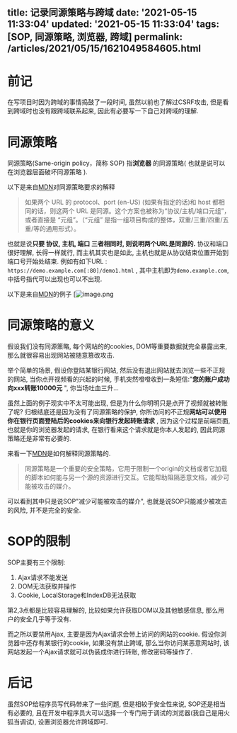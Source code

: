 title: 记录同源策略与跨域
date: '2021-05-15 11:33:04'
updated: '2021-05-15 11:33:04'
tags: [SOP, 同源策略, 浏览器, 跨域]
permalink: /articles/2021/05/15/1621049584605.html
---
# 前记

在写项目时因为跨域的事情捣鼓了一段时间, 虽然以前也了解过CSRF攻击, 但是看到跨域时也没有跟跨域联系起来, 因此有必要写一下自己对跨域的理解.

# 同源策略

同源策略(Same-origin policy，简称 SOP) 指**浏览器** 的同源策略( 也就是说可以在浏览器层面破坏同源策略 ).

以下是来自[MDN](https://developer.mozilla.org/zh-CN/docs/Web/Security/Same-origin_policy#%E5%90%8C%E6%BA%90%E7%9A%84%E5%AE%9A%E4%B9%89)对同源策略要求的解释

> 如果两个 URL 的 protocol、port (en-US) (如果有指定的话)和 host 都相同的话，则这两个 URL 是同源。这个方案也被称为“协议/主机/端口元组”，或者直接是 “元组”。（“元组” 是指一组项目构成的整体，双重/三重/四重/五重/等的通用形式）。

也就是说**只要 协议, 主机, 端口 三者相同时, 则说明两个URL是同源的.**
协议和端口很好理解, 长得一样就行, 而主机其实也是如此, 主机也就是从协议结束位置开始到端口号开始处结束. 例如有如下URL : `https://demo.example.com[:80]/demo1.html` , 其中主机即为`demo.example.com`, 中括号指代可以出现也可以不出现.

以下是来自[MDN](https://developer.mozilla.org/zh-CN/docs/Web/Security/Same-origin_policy#%E5%90%8C%E6%BA%90%E7%9A%84%E5%AE%9A%E4%B9%89)的例子
[![image.png](https://b3logfile.com/file/2021/05/solo-fetchupload-11082096878313204375-e19bc0d3.png)

# 同源策略的意义

假设我们没有同源策略, 每个网站的的cookies, DOM等重要数据就完全暴露出来, 那么就很容易出现网站被随意篡改攻击.

举个简单的场景, 假设你登陆某银行网站, 然后没有退出网站就去浏览一些不正规的网站, 当你点开视频看的兴起的时候, 手机突然噔噔收到一条短信:"**您的账户成功向xxx转账10000元** ", 你当场吐血三升...

虽然上面的例子现实中不太可能出现, 但是为什么你明明只是点开了视频就被转账了呢? 归根结底还是因为没有了同源策略的保护, 你所访问的不正规**网站可以使用你在银行页面登陆后的cookies来向银行发起转账请求** , 因为这个过程是前端页面, 也就是你的浏览器发起的请求, 在银行看来这个请求就是你本人发起的, 因此同源策略还是非常有必要的.

来看一下[MDN](https://developer.mozilla.org/zh-CN/docs/Web/Security/Same-origin_policy)是如何解释同源策略的.

> 同源策略是一个重要的安全策略，它用于限制一个origin的文档或者它加载的脚本如何能与另一个源的资源进行交互。它能帮助阻隔恶意文档，减少可能被攻击的媒介。

可以看到其中只是说SOP"减少可能被攻击的媒介", 也就是说SOP只能减少被攻击的风险, 并不是完全的安全.

# SOP的限制

SOP主要有三个限制:

1. Ajax请求不能发送
2. DOM无法获取并操作
3. Cookie, LocalStorage和IndexDB无法获取

第2,3点都是比较容易理解的, 比较如果允许获取DOM以及其他敏感信息, 那么用户的安全几乎等于没有.

而之所以要禁用Ajax, 主要是因为Ajax请求会带上访问的网站的cookie. 假设你浏览器中还存有某银行的cookie, 如果没有禁止跨域, 那么当你访问某恶意网站时, 该网站发起一个Ajax请求就可以伪装成你进行转账, 修改密码等操作了.

# 后记

虽然SOP给程序员写代码带来了一些问题, 但是相较于安全性来说, SOP还是相当有必要的, 且在开发中程序员大可以选择一个专门用于调试的浏览器(我自己是用火狐当调试), 设置浏览器允许跨域即可.